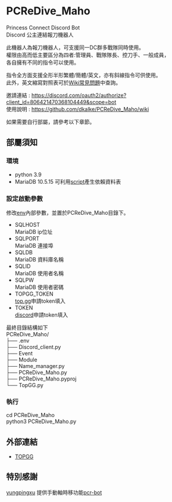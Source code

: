 # PCReDive_Maho
Princess Connect Discord Bot  
Discord 公主連結報刀機器人   
  
此機器人為報刀機器人，可支援同一DC群多戰隊同時使用。  
權限由高而低主要區分為四者:管理員、戰隊隊長、控刀手、一般成員，  
各自擁有不同的指令可以使用。  
  
指令全方面支援全形半形繁體/簡體/英文，亦有斜線指令可供使用。  
此外，英文縮寫對照表可於[Wiki常見問題](https://github.com/dkalke/PCReDive_Maho/wiki/5.-%E5%B8%B8%E8%A6%8B%E5%95%8F%E9%A1%8C)中查詢。

邀請連結 : https://discord.com/oauth2/authorize?client_id=806421470368104449&scope=bot  
使用說明 : https://github.com/dkalke/PCReDive_Maho/wiki  

如果需要自行部屬，請參考以下章節。

## 部屬須知
### 環境
- python 3.9
- MariaDB 10.5.15
可利用[script](https://github.com/dkalke/PCReDive_Maho/blob/master/PCReDive_Maho/init-files/priceseDB.sql)產生依賴資料表

### 設定啟動參數
修改[env](https://github.com/dkalke/PCReDive_Maho/blob/master/PCReDive_Maho/init-files/.env)內部參數，並置於PCReDive_Maho目錄下。
- SQLHOST  
  MariaDB ip位址
- SQLPORT  
  MariaDB 連接埠
- SQLDB  
  MariaDB 資料庫名稱
- SQLID  
  MariaDB 使用者名稱
- SQLPW  
  MariaDB 使用者密碼
- TOPGG_TOKEN  
  [top.gg](https://top.gg/)申請token填入
- TOKEN  
  [discord](https://discord.com/developers/applications)申請token填入

最終目錄結構如下  
PCReDive_Maho/  
├── .env  
├── Discord_client.py  
├── Event  
├── Module  
├── Name_manager.py  
├── PCReDive_Maho.py  
├── PCReDive_Maho.pyproj  
└── TopGG.py  

### 執行
cd PCReDive_Maho  
python3 PCReDive_Maho.py  


## 外部連結
- [TOPGG](https://top.gg/bot/806421470368104449)

## 特別感謝
[yungpingxu](https://github.com/YungPingXu) 提供手動軸時移功能[pcr-bot](https://github.com/YungPingXu/pcr-bot)
